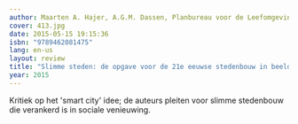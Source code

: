 ```yaml
---
author: Maarten A. Hajer, A.G.M. Dassen, Planbureau voor de Leefomgeving
cover: 413.jpg
date: 2015-05-15 19:15:36
isbn: "9789462081475"
lang: en-us
layout: review
title: "Slimme steden: de opgave voor de 21e eeuwse stedenbouw in beeld"
year: 2015
---
```


Kritiek op het 'smart city' idee; de auteurs pleiten voor slimme stedenbouw die verankerd is in sociale venieuwing.
